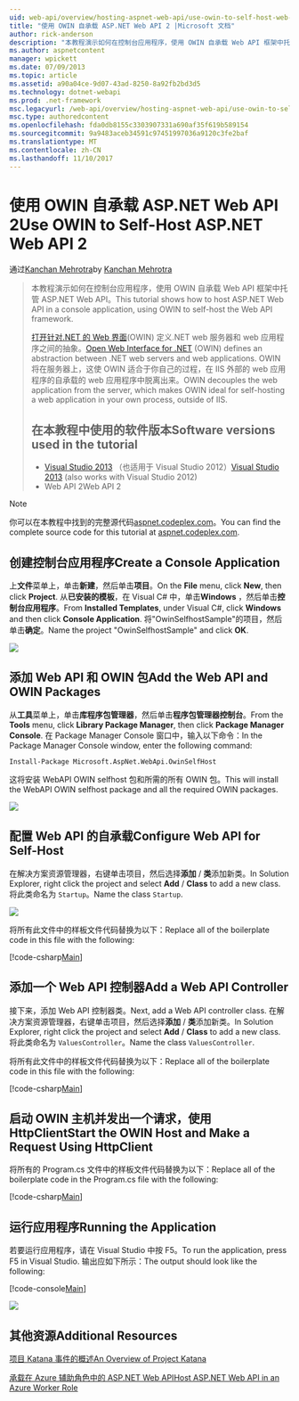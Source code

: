 ```yaml
---
uid: web-api/overview/hosting-aspnet-web-api/use-owin-to-self-host-web-api
title: "使用 OWIN 自承载 ASP.NET Web API 2 |Microsoft 文档"
author: rick-anderson
description: "本教程演示如何在控制台应用程序，使用 OWIN 自承载 Web API 框架中托管 ASP.NET Web API。 打开.NET (OWIN) d 的 Web 界面..."
ms.author: aspnetcontent
manager: wpickett
ms.date: 07/09/2013
ms.topic: article
ms.assetid: a90a04ce-9d07-43ad-8250-8a92fb2bd3d5
ms.technology: dotnet-webapi
ms.prod: .net-framework
msc.legacyurl: /web-api/overview/hosting-aspnet-web-api/use-owin-to-self-host-web-api
msc.type: authoredcontent
ms.openlocfilehash: fda0db8155c3303907331a690af35f619b589154
ms.sourcegitcommit: 9a9483aceb34591c97451997036a9120c3fe2baf
ms.translationtype: MT
ms.contentlocale: zh-CN
ms.lasthandoff: 11/10/2017
---
```

<a name="use-owin-to-self-host-aspnet-web-api-2"></a><span data-ttu-id="05b36-104">使用 OWIN 自承载 ASP.NET Web API 2</span><span class="sxs-lookup"><span data-stu-id="05b36-104">Use OWIN to Self-Host ASP.NET Web API 2</span></span>
====================
<span data-ttu-id="05b36-105">通过[Kanchan Mehrotra](https://twitter.com/kanchanmeh)</span><span class="sxs-lookup"><span data-stu-id="05b36-105">by [Kanchan Mehrotra](https://twitter.com/kanchanmeh)</span></span>

> <span data-ttu-id="05b36-106">本教程演示如何在控制台应用程序，使用 OWIN 自承载 Web API 框架中托管 ASP.NET Web API。</span><span class="sxs-lookup"><span data-stu-id="05b36-106">This tutorial shows how to host ASP.NET Web API in a console application, using OWIN to self-host the Web API framework.</span></span>
> 
> <span data-ttu-id="05b36-107">[打开针对.NET 的 Web 界面](http://owin.org)(OWIN) 定义.NET web 服务器和 web 应用程序之间的抽象。</span><span class="sxs-lookup"><span data-stu-id="05b36-107">[Open Web Interface for .NET](http://owin.org) (OWIN) defines an abstraction between .NET web servers and web applications.</span></span> <span data-ttu-id="05b36-108">OWIN 将在服务器上，这使 OWIN 适合于你自己的过程，在 IIS 外部的 web 应用程序的自承载的 web 应用程序中脱离出来。</span><span class="sxs-lookup"><span data-stu-id="05b36-108">OWIN decouples the web application from the server, which makes OWIN ideal for self-hosting a web application in your own process, outside of IIS.</span></span>
> 
> ## <a name="software-versions-used-in-the-tutorial"></a><span data-ttu-id="05b36-109">在本教程中使用的软件版本</span><span class="sxs-lookup"><span data-stu-id="05b36-109">Software versions used in the tutorial</span></span>
> 
> 
> - <span data-ttu-id="05b36-110">[Visual Studio 2013](https://www.microsoft.com/visualstudio/eng/2013-downloads) （也适用于 Visual Studio 2012）</span><span class="sxs-lookup"><span data-stu-id="05b36-110">[Visual Studio 2013](https://www.microsoft.com/visualstudio/eng/2013-downloads) (also works with Visual Studio 2012)</span></span>
> - <span data-ttu-id="05b36-111">Web API 2</span><span class="sxs-lookup"><span data-stu-id="05b36-111">Web API 2</span></span>


> [!NOTE]
> <span data-ttu-id="05b36-112">你可以在本教程中找到的完整源代码[aspnet.codeplex.com](https://aspnet.codeplex.com/SourceControl/latest#Samples/WebApi/OwinSelfhostSample/ReadMe.txt)。</span><span class="sxs-lookup"><span data-stu-id="05b36-112">You can find the complete source code for this tutorial at [aspnet.codeplex.com](https://aspnet.codeplex.com/SourceControl/latest#Samples/WebApi/OwinSelfhostSample/ReadMe.txt).</span></span>


## <a name="create-a-console-application"></a><span data-ttu-id="05b36-113">创建控制台应用程序</span><span class="sxs-lookup"><span data-stu-id="05b36-113">Create a Console Application</span></span>

<span data-ttu-id="05b36-114">上**文件**菜单上，单击**新建**，然后单击**项目**。</span><span class="sxs-lookup"><span data-stu-id="05b36-114">On the **File** menu, click **New**, then click **Project**.</span></span> <span data-ttu-id="05b36-115">从**已安装的模板**，在 Visual C# 中，单击**Windows** ，然后单击**控制台应用程序**。</span><span class="sxs-lookup"><span data-stu-id="05b36-115">From **Installed Templates**, under Visual C#, click **Windows** and then click **Console Application**.</span></span> <span data-ttu-id="05b36-116">将"OwinSelfhostSample"的项目，然后单击**确定**。</span><span class="sxs-lookup"><span data-stu-id="05b36-116">Name the project "OwinSelfhostSample" and click **OK**.</span></span>

[![](use-owin-to-self-host-web-api/_static/image2.png)](use-owin-to-self-host-web-api/_static/image1.png)

## <a name="add-the-web-api-and-owin-packages"></a><span data-ttu-id="05b36-117">添加 Web API 和 OWIN 包</span><span class="sxs-lookup"><span data-stu-id="05b36-117">Add the Web API and OWIN Packages</span></span>

<span data-ttu-id="05b36-118">从**工具**菜单上，单击**库程序包管理器**，然后单击**程序包管理器控制台**。</span><span class="sxs-lookup"><span data-stu-id="05b36-118">From the **Tools** menu, click **Library Package Manager**, then click **Package Manager Console**.</span></span> <span data-ttu-id="05b36-119">在 Package Manager Console 窗口中，输入以下命令：</span><span class="sxs-lookup"><span data-stu-id="05b36-119">In the Package Manager Console window, enter the following command:</span></span>

`Install-Package Microsoft.AspNet.WebApi.OwinSelfHost`

<span data-ttu-id="05b36-120">这将安装 WebAPI OWIN selfhost 包和所需的所有 OWIN 包。</span><span class="sxs-lookup"><span data-stu-id="05b36-120">This will install the WebAPI OWIN selfhost package and all the required OWIN packages.</span></span>

[![](use-owin-to-self-host-web-api/_static/image4.png)](use-owin-to-self-host-web-api/_static/image3.png)

## <a name="configure-web-api-for-self-host"></a><span data-ttu-id="05b36-121">配置 Web API 的自承载</span><span class="sxs-lookup"><span data-stu-id="05b36-121">Configure Web API for Self-Host</span></span>

<span data-ttu-id="05b36-122">在解决方案资源管理器，右键单击项目，然后选择**添加** / **类**添加新类。</span><span class="sxs-lookup"><span data-stu-id="05b36-122">In Solution Explorer, right click the project and select **Add** / **Class** to add a new class.</span></span> <span data-ttu-id="05b36-123">将此类命名为 `Startup`。</span><span class="sxs-lookup"><span data-stu-id="05b36-123">Name the class `Startup`.</span></span>

![](use-owin-to-self-host-web-api/_static/image5.png)

<span data-ttu-id="05b36-124">将所有此文件中的样板文件代码替换为以下：</span><span class="sxs-lookup"><span data-stu-id="05b36-124">Replace all of the boilerplate code in this file with the following:</span></span>

[!code-csharp[Main](use-owin-to-self-host-web-api/samples/sample1.cs)]

## <a name="add-a-web-api-controller"></a><span data-ttu-id="05b36-125">添加一个 Web API 控制器</span><span class="sxs-lookup"><span data-stu-id="05b36-125">Add a Web API Controller</span></span>

<span data-ttu-id="05b36-126">接下来，添加 Web API 控制器类。</span><span class="sxs-lookup"><span data-stu-id="05b36-126">Next, add a Web API controller class.</span></span> <span data-ttu-id="05b36-127">在解决方案资源管理器，右键单击项目，然后选择**添加** / **类**添加新类。</span><span class="sxs-lookup"><span data-stu-id="05b36-127">In Solution Explorer, right click the project and select **Add** / **Class** to add a new class.</span></span> <span data-ttu-id="05b36-128">将此类命名为 `ValuesController`。</span><span class="sxs-lookup"><span data-stu-id="05b36-128">Name the class `ValuesController`.</span></span>

<span data-ttu-id="05b36-129">将所有此文件中的样板文件代码替换为以下：</span><span class="sxs-lookup"><span data-stu-id="05b36-129">Replace all of the boilerplate code in this file with the following:</span></span>

[!code-csharp[Main](use-owin-to-self-host-web-api/samples/sample2.cs)]

## <a name="start-the-owin-host-and-make-a-request-using-httpclient"></a><span data-ttu-id="05b36-130">启动 OWIN 主机并发出一个请求，使用 HttpClient</span><span class="sxs-lookup"><span data-stu-id="05b36-130">Start the OWIN Host and Make a Request Using HttpClient</span></span>

<span data-ttu-id="05b36-131">将所有的 Program.cs 文件中的样板文件代码替换为以下：</span><span class="sxs-lookup"><span data-stu-id="05b36-131">Replace all of the boilerplate code in the Program.cs file with the following:</span></span>

[!code-csharp[Main](use-owin-to-self-host-web-api/samples/sample3.cs)]

## <a name="running-the-application"></a><span data-ttu-id="05b36-132">运行应用程序</span><span class="sxs-lookup"><span data-stu-id="05b36-132">Running the Application</span></span>

<span data-ttu-id="05b36-133">若要运行应用程序，请在 Visual Studio 中按 F5。</span><span class="sxs-lookup"><span data-stu-id="05b36-133">To run the application, press F5 in Visual Studio.</span></span> <span data-ttu-id="05b36-134">输出应如下所示：</span><span class="sxs-lookup"><span data-stu-id="05b36-134">The output should look like the following:</span></span>

[!code-console[Main](use-owin-to-self-host-web-api/samples/sample4.cmd)]

![](use-owin-to-self-host-web-api/_static/image6.png)

## <a name="additional-resources"></a><span data-ttu-id="05b36-135">其他资源</span><span class="sxs-lookup"><span data-stu-id="05b36-135">Additional Resources</span></span>

[<span data-ttu-id="05b36-136">项目 Katana 事件的概述</span><span class="sxs-lookup"><span data-stu-id="05b36-136">An Overview of Project Katana</span></span>](../../../aspnet/overview/owin-and-katana/an-overview-of-project-katana.md)

[<span data-ttu-id="05b36-137">承载在 Azure 辅助角色中的 ASP.NET Web API</span><span class="sxs-lookup"><span data-stu-id="05b36-137">Host ASP.NET Web API in an Azure Worker Role</span></span>](host-aspnet-web-api-in-an-azure-worker-role.md)

